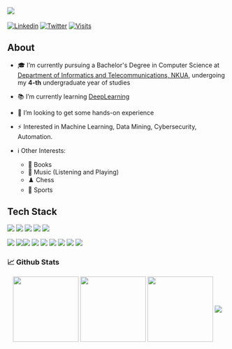 ## <img align=center src="https://media3.giphy.com/media/djRJNZqj508sE/giphy.gif" />   

<p align="center">
  
[![Linkedin](https://img.shields.io/badge/linked-in-369?style=flat-square&logo=linkedin&logoColor=white&color=blue)](https://www.linkedin.com/in/vissarion-moutafis-843947192/) [![Twitter](https://img.shields.io/badge/twitter-369?style=flat-square&logo=twitter&logoColor=white&color=blue)](https://twitter.com/VissarionMouta1)  [![Visits](https://komarev.com/ghpvc/?username=VissaMoutafis&logo=GitHub&label=github%20visits&color=336699&logoColor=white&style=flat-square)](https://github.com/VissaMoutafis)

</p>

## About

<div>

- 🎓 I’m currently pursuing a Bachelor's Degree in Computer Science at <a href="https://www.di.uoa.gr/en">Department of Informatics and Telecommunications, NKUA</a>, undergoing my **4-th** undergraduate year of studies
  
- 📚 I’m currently learning <a href="http://introtodeeplearning.com/">DeepLearning</a>
  
- 👯 I’m looking to get some hands-on experience
  
- ⚡ Interested in Machine Learning, Data Mining, Cybersecurity, Automation.
  
- ℹ Other Interests: 
  - 📖 Books 
  - 🎵 Music (Listening and Playing)  
  - ♟️ Chess 
  - 🏀 Sports 
</div>


## Tech Stack

![](https://img.shields.io/badge/OS-Linux-informational?style=flat&logo=linux&logoColor=white&color=2bbc8a) ![](https://img.shields.io/badge/Shell-Bash-informational?style=flat&logo=gnu-bash&logoColor=white&color=2bbc8a) ![](https://img.shields.io/badge/Editor-IntelliJ_IDEA-informational?style=flat&logo=intellij-idea&logoColor=white&color=2bbc8a) ![](https://img.shields.io/badge/Editor-vscode-informational?style=flat&logo=visual-studio-code&logoColor=white&color=2bbc8a) ![](https://img.shields.io/badge/Tools-GoogleCollab-informational?style=flat&logo=google&logoColor=white&color=2bbc8a)

![](https://img.shields.io/badge/Code-C-informational?style=flat&logo=c&logoColor=white&color=2bbc8a) ![](https://img.shields.io/badge/Code-C++-informational?style=flat&logo=c%2B%2B&logoColor=white&color=2bbc8a)![](https://img.shields.io/badge/Code-Make-informational?style=flat&logo=cmake&logoColor=white&color=2bbc8a) ![](https://img.shields.io/badge/Code-Matlab-informational?style=flat&logo=matlab&logoColor=white&color=2bbc8a) ![](https://img.shields.io/badge/Code-Python-informational?style=flat&logo=python&logoColor=white&color=2bbc8a) ![](https://img.shields.io/badge/Code-JavaScript-informational?style=flat&logo=javascript&logoColor=white&color=2bbc8a) ![](https://img.shields.io/badge/Code-Angular-informational?style=flat&logo=angular&logoColor=white&color=2bbc8a) ![](https://img.shields.io/badge/Code-Springboot-informational?style=flat&logo=Springboot&logoColor=white&color=2bbc8a) ![](https://img.shields.io/badge/Code-Java-informational?style=flat&logo=java&logoColor=white&color=2bbc8a)
<br>


### &#x1f4c8; Github Stats
<div align="center">
  <img height=150 align="center" src="https://github-readme-streak-stats.herokuapp.com/?user=VissaMoutafis&theme=darcula&layout=compact&count_private=true") />
  <img height=150 align="center" src="https://github-readme-stats.vercel.app/api/top-langs/?username=VissaMoutafis&theme=darcula&layout=compact&count_private=true" />
  <img height=150 align="center" src="https://github-readme-stats.vercel.app/api?username=VissaMoutafis&show_icons=true&hide=issues&count_private=true&theme=darcula" />
  <img align="center" src="https://github-profile-trophy.vercel.app/?username=VissaMoutafis&theme=onedark&no-frame=true&no-bg=true"/>
</div>



<!--
**VissaMoutafis/VissaMoutafis** is a ✨ _special_ ✨ repository because its `README.md` (this file) appears on your GitHub profile.

Here are some ideas to get you started:

- 🔭 I’m currently working on ...
- 🌱 I’m currently learning ...
- 👯 I’m looking to collaborate on ...
- 🤔 I’m looking for help with ...
- 💬 Ask me about ...
- 📫 How to reach me: ...
- 😄 Pronouns: ...
- ⚡ Fun fact: ...
-->
